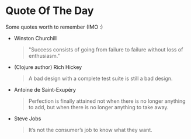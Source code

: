 # Quote Of The Day

Some quotes worth to remember (IMO :)

- Winston Churchill
    > "Success consists of going from failure to failure without loss of enthusiasm."

- (Clojure author) Rich Hickey
    > A bad design with a complete test suite is still a bad design.

- Antoine de Saint-Exupéry
    > Perfection is finally attained not when there is no longer anything to add, but when there is no longer anything to take away.

- Steve Jobs
    > It’s not the consumer’s job to know what they want.
